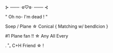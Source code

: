 ⊱ ─── ⋅ʚ♡ɞ⋅ ─── ⊰

" Oh no- I'm dead ! "

Soep / Plane ☆ Conical { Matching w/ bendlcion }

#1 Plane fan !! ☆ Any  All  Every

. ˚₊ C+H Friend ☆ !
